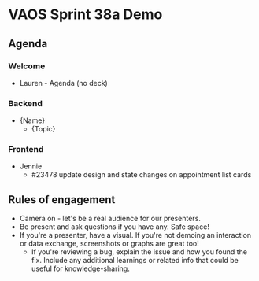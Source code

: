 # VAOS Sprint 38a Demo

## Agenda

### Welcome
- Lauren - Agenda (no deck)

### Backend
- {Name}
  - {Topic}

### Frontend
- Jennie
  - #23478 update design and state changes on appointment list cards

## Rules of engagement
- Camera on - let's be a real audience for our presenters.
- Be present and ask questions if you have any. Safe space!
- If you're a presenter, have a visual. If you're not demoing an interaction or data exchange, screenshots or graphs are great too!
  - If you're reviewing a bug, explain the issue and how you found the fix. Include any additional learnings or related info that could be useful for knowledge-sharing.
